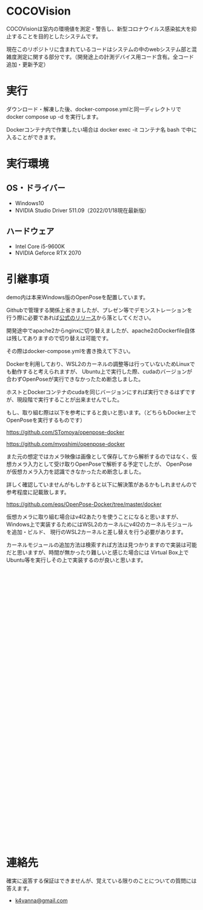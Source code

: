 # COCOVision
COCOVisionは室内の環境値を測定・警告し、新型コロナウイルス感染拡大を抑止することを目的としたシステムです。

現在このリポジトリに含まれているコードはシステムの中のwebシステム部と混雑度測定に関する部分です。（開発途上の計測デバイス用コード含有。全コード追加・更新予定）

# 実行
ダウンロード・解凍した後、docker-compose.ymlと同一ディレクトリで docker compose up -d を実行します。

Dockerコンテナ内で作業したい場合は docker exec -it コンテナ名 bash で中に入ることができます。


# 実行環境
## OS・ドライバー
* Windows10
* NVIDIA Studio Driver 511.09（2022/01/18現在最新版）

## ハードウェア
* Intel Core i5-9600K
* NVIDIA Geforce RTX 2070


# 引継事項
demo内は本来Windows版のOpenPoseを配置しています。

Githubで管理する関係上省きましたが、プレゼン等でデモンストレーションを行う際に必要であれば[公式のリリース](https://github.com/CMU-Perceptual-Computing-Lab/openpose/releases)から落としてください。

開発途中でapache2からnginxに切り替えましたが、apache2のDockerfile自体は残してありますので切り替えは可能です。

その際はdocker-compose.ymlを書き換えて下さい。




Dockerを利用しており、WSL2のカーネルの調整等は行っていないためLinuxでも動作すると考えられますが、
Ubuntu上で実行した際、cudaのバージョンが合わずOpenPoseが実行できなかったため断念しました。

ホストとDockerコンテナのcudaを同じバージョンにすれば実行できるはずですが、現段階で実行することが出来ませんでした。

もし、取り組む際は以下を参考にすると良いと思います。（どちらもDocker上でOpenPoseを実行するものです）

https://github.com/STomoya/openpose-docker

https://github.com/myoshimi/openpose-docker

また元の想定ではカメラ映像は画像として保存してから解析するのではなく、仮想カメラ入力として受け取りOpenPoseで解析する予定でしたが、
OpenPoseが仮想カメラ入力を認識できなかったため断念しました。

詳しく確認していませんがもしかすると以下に解決策があるかもしれませんので参考程度に記載致します。

https://github.com/eqs/OpenPose-Docker/tree/master/docker

仮想カメラに取り組む場合はv4l2あたりを使うことになると思いますが、
Windows上で実装するためにはWSL2のカーネルにv4l2のカーネルモジュールを追加・ビルド、
現行のWSL2カーネルと差し替えを行う必要があります。

カーネルモジュールの追加方法は検索すれば方法は見つかりますので実装は可能だと思いますが、時間が無かったり難しいと感じた場合には
Virtual Box上でUbuntu等を実行しその上で実装するのが良いと思います。


```




















































```
# 連絡先
確実に返答する保証はできませんが、覚えている限りのことについての質問には答えます。
* k4vanna@gmail.com

